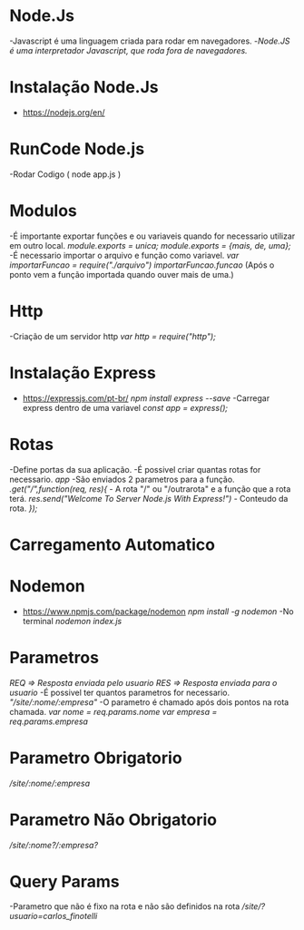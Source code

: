 # Node.Js
-Javascript é uma linguagem criada para rodar em navegadores.
-*Node.JS é uma interpretador Javascript, que roda fora de navegadores.*

# Instalação Node.Js
- https://nodejs.org/en/

# RunCode Node.js
-Rodar Codigo ( node app.js )

# Modulos
-É importante exportar funções e ou variaveis quando for necessario utilizar em outro local.
*module.exports = unica;*
*module.exports = {mais, de, uma};*
-É necessario importar o arquivo e função como variavel.
*var importarFuncao = require("./arquivo")*
*importarFuncao.funcao* (Após o ponto vem a função importada quando ouver mais de uma.)

# Http
-Criação de um servidor http
*var http = require("http");*

# Instalação Express
- https://expressjs.com/pt-br/
*npm install express --save*
-Carregar express dentro de uma variavel
*const app = express();*

# Rotas
-Define portas da sua aplicação.
-É possivel criar quantas rotas for necessario.
*app* -São enviados 2 parametros para a função.
    *.get("/",function(req, res){* - A rota "/" ou "/outrarota" e a função que a rota terá.
    *res.send("Welcome To Server Node.js With Express!")* - Conteudo da rota.
*});*

# Carregamento Automatico
# Nodemon
- https://www.npmjs.com/package/nodemon
*npm install -g nodemon*
-No terminal *nodemon index.js*

# Parametros
*REQ => Resposta enviada pelo usuario*
*RES => Resposta enviada para o usuario*
-É possivel ter quantos parametros for necessario.
*"/site/:nome/:empresa"* -O parametro é chamado após dois pontos na rota chamada.
*var nome = req.params.nome*
*var empresa = req.params.empresa*

# Parametro Obrigatorio
*/site/:nome/:empresa*
# Parametro Não Obrigatorio
*/site/:nome?/:empresa?*

# Query Params
-Parametro que não é fixo na rota e não são definidos na rota
*/site/?usuario=carlos_finotelli*
